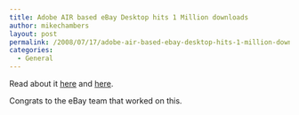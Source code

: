 ```yaml
---
title: Adobe AIR based eBay Desktop hits 1 Million downloads
author: mikechambers
layout: post
permalink: /2008/07/17/adobe-air-based-ebay-desktop-hits-1-million-downloads/
categories:
  - General
---
```



Read about it [here][1] and [here][2].

Congrats to the eBay team that worked on this.

 [1]: http://desktop.ebay.com/blog/?p=18
 [2]: http://ebayinkblog.com/2008/07/17/ebay-desktop-turns-1-million-steve-jobs-likes-meat-and-potatoes-ebay-iphone-app/